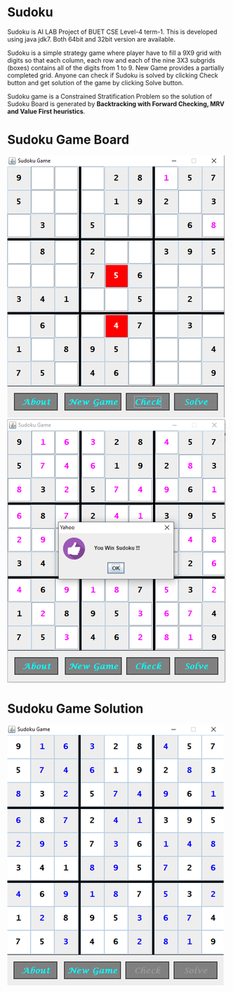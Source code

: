 # Sudoku

Sudoku is AI LAB Project of BUET CSE Level-4 term-1. This is developed using java jdk7. Both 64bit and 32bit version are available.

Sudoku is a simple strategy game where player have to fill a 9X9 grid with digits so that each column, each row and each of
the nine 3X3 subgrids (boxes) contains all of the digits from 1 to 9. New Game provides a partially completed grid. Anyone can check if Sudoku is solved by clicking Check button and get solution of the game by clicking Solve button. 

Sudoku game is a Constrained Stratification Problem so the solution of Sudoku Board is generated by **Backtracking with Forward Checking, MRV and Value First heuristics**.

# Sudoku Game Board
![alt text](https://github.com/AhsanAli-buet/Sudoku/blob/main/Screenshots/sudoku-1.PNG?raw=true)
![alt text](https://github.com/AhsanAli-buet/Sudoku/blob/main/Screenshots/sudoku-3.PNG?raw=true)

# Sudoku Game Solution
![alt text](https://github.com/AhsanAli-buet/Sudoku/blob/main/Screenshots/sudoku-2.PNG?raw=true)
